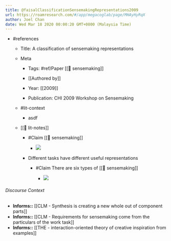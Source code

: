 ```yaml
---
title: @faisalClassificationSensemakingRepresentations2009
url: https://roamresearch.com/#/app/megacoglab/page/MHAyHyRqX
author: Joel Chan
date: Wed Mar 18 2020 00:00:20 GMT+0800 (Malaysia Time)
---
```


- #references

    - Title: A classification of sensemaking representations

    - Meta

        - Tags: #ref/Paper [[🧱 sensemaking]]

        - [[Authored by]]

        - Year: [[2009]]

        - Publication: CHI 2009 Workshop on Sensemaking

    - #lit-context

        - asdf

    - [[📝 lit-notes]]

        - #Claim [[🧱 sensemaking]]

            - ![](https://firebasestorage.googleapis.com/v0/b/firescript-577a2.appspot.com/o/imgs%2Fapp%2Fmegacoglab%2FosMiML8L0k?alt=media&token=a4d9c131-d80d-4e8b-86c0-ca14cf62bca0)

        - Different tasks have different useful representations

            - #Claim There are six types of [[🧱 sensemaking]]

                - ![](https://firebasestorage.googleapis.com/v0/b/firescript-577a2.appspot.com/o/imgs%2Fapp%2Fmegacoglab%2FqdcGCqArok?alt=media&token=e2779270-f193-4247-ad3f-6269f9152034)

###### Discourse Context

- **Informs::** [[CLM - Synthesis is creating a new whole out of component parts]]
- **Informs::** [[CLM - Requirements for sensemaking come from the particulars of the work task]]
- **Informs::** [[THE - interaction-oriented theory of creative inspiration from examples]]
